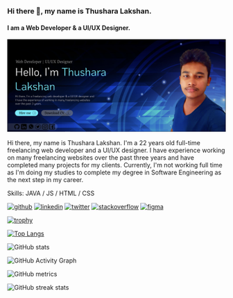 ### Hi there 👋, my name is Thushara Lakshan.
#### I am a Web Developer & a UI/UX Designer.
![I am a Web Developer & a UI/UX Designer.](https://github.com/LakshanHMRT/LakshanHMRT/blob/main/Banner.PNG)

Hi there, my name is Thushara Lakshan. I'm a 22 years old full-time freelancing web developer and a UI/UX designer. I have experience working on many freelancing websites over the past three years and have completed many projects for my clients. Currently, I'm not working full time as I'm doing my studies to complete my degree in Software Engineering as the next step in my career.

Skills: JAVA / JS / HTML / CSS



[<img src='https://cdn.jsdelivr.net/npm/simple-icons@3.0.1/icons/github.svg' alt='github' height='40'>](https://github.com/LakshanHMRT)  [<img src='https://cdn.jsdelivr.net/npm/simple-icons@3.0.1/icons/linkedin.svg' alt='linkedin' height='40'>](https://www.linkedin.com/in/h-m-r-thushara-lakshan-3752051a5/)  [<img src='https://cdn.jsdelivr.net/npm/simple-icons@3.0.1/icons/twitter.svg' alt='twitter' height='40'>](https://twitter.com/@hmrtLakshan)  [<img src='https://cdn.jsdelivr.net/npm/simple-icons@3.0.1/icons/stackoverflow.svg' alt='stackoverflow' height='40'>](https://stackoverflow.com/users/21218886)  [<img src='https://cdn.jsdelivr.net/npm/simple-icons@3.0.1/icons/figma.svg' alt='figma' height='40'>](https://www.figma.com/proto/j2SE6W2vQL4KlBxAbXZI5k/Portfolio?node-id=9-2&scaling=scale-down-width&page-id=0%3A1&starting-point-node-id=9%3A2&hotspot-hints=0&hide-ui=1)  

[![trophy](https://github-profile-trophy.vercel.app/?username=LakshanHMRT)](https://github.com/ryo-ma/github-profile-trophy)

[![Top Langs](https://github-readme-stats.vercel.app/api/top-langs/?username=LakshanHMRT)](https://github.com/anuraghazra/github-readme-stats)

![GitHub stats](https://github-readme-stats.vercel.app/api?username=LakshanHMRT&show_icons=true)  

![GitHub Activity Graph](https://activity-graph.herokuapp.com/graph?username=LakshanHMRT)  

![GitHub metrics](https://metrics.lecoq.io/LakshanHMRT)  

![GitHub streak stats](https://streak-stats.demolab.com/?user=LakshanHMRT)  


